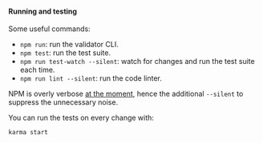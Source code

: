 
#### Running and testing

Some useful commands:

* `npm run`: run the validator CLI.
* `npm test`: run the test suite.
* `npm run test-watch --silent`: watch for changes and run the test suite each time.
* `npm run lint --silent`: run the code linter.

NPM is overly verbose [at the moment](https://github.com/npm/npm/issues/5452), hence the additional `--silent` to suppress the unnecessary noise.

You can run the tests on every change with:

```bash
karma start
```
